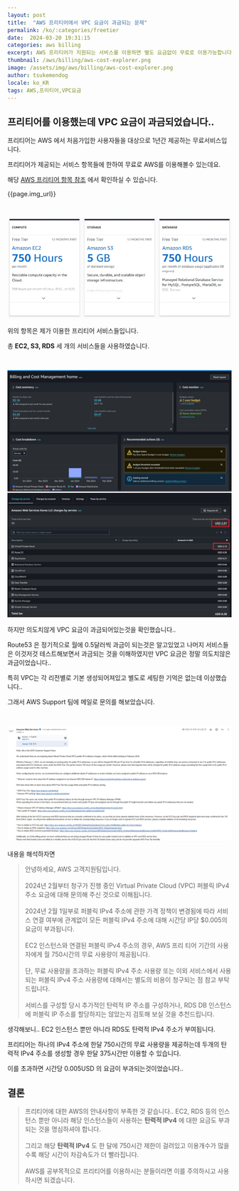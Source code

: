 ```yaml
---
layout: post
title:  "AWS 프리티어에서 VPC 요금이 과금되는 문제"
permalink: /ko/:categories/freetier
date:  2024-03-20 19:31:15
categories: aws billing
excerpt: AWS 프리티어가 지원되는 서비스를 이용하면 별도 요금없이 무료로 이용가능합니다. 하지만 의도치않게 VPC 요금이 과금되는 문제가 발생하였는데 이에 대한 원인을 확인해보았습니다.
thumbnail: /aws/billing/aws-cost-explorer.png
image: /assets/img/aws/billing/aws-cost-explorer.png
author: tsukemendog
locale: ko_KR
tags: AWS,프리티어,VPC요금
---
```


## 프리티어를 이용했는데 VPC 요금이 과금되었습니다..

프리티어는 AWS 에서 처음가입한 사용자들을 대상으로 1년간 제공하는 무료서비스입니다.

프리티어가 제공되는 서비스 항목들에 한하여 무료로 AWS를 이용해볼수 있는데요.

해당 [AWS 프리티어 항목 참조](https://aws.amazon.com/free/?all-free-tier.sort-by=item.additionalFields.SortRank&all-free-tier.sort-order=asc&awsf.Free%20Tier%20Types=*all&awsf.Free%20Tier%20Categories=*all) 에서 확인하실 수 있습니다.

{{page.img_url}}

<br>

![I used following freetier services with aws, ec2, s3, rds](/assets/img/aws/billing/used-freetier-services.jpg)

위의 항목은 제가 이용한 프리티어 서비스들입니다.

총 **EC2, S3, RDS** 세 개의 서비스들을 사용하였습니다.

<br>

![But I was charged a usage fee](/assets/img/aws/billing/freetier-cost.jpg)
![But I was charged a usage fee](/assets/img/aws/billing/freetier-cost-total.jpg)

하지만 의도치않게 VPC 요금이 과금되어있는것을 확인했습니다..

Route53 은 정기적으로 월에 0.5달러씩 과금이 되는것은 알고있었고 나머지 서비스들은 이것저것 테스트해보면서 과금되는 것을 이해하였지만 VPC 요금은 정말 의도치않은 과금이었습니다..

특히 VPC는 각 리전별로 기본 생성되어져있고 별도로 세팅한 기억은 없는데 이상했습니다..

그래서 AWS Support 팀에 메일로 문의를 해보았습니다.

<br>

![Answer for My Support Request to AWS](/assets/img/aws/billing/freetier-support-answer.jpg)


내용을 해석하자면 

> 안녕하세요, AWS 고객지원팀입니다.<br><br>
2024년 2월부터 청구가 진행 중인 Virtual Private Cloud (VPC) 퍼블릭 IPv4 주소 요금에 대해 문의해 주신 것으로 이해됩니다.<br><br>
2024년 2월 1일부로 퍼블릭 IPv4 주소에 관한 가격 정책이 변경됨에 따라 서비스 연결 여부에 관계없이 모든 퍼블릭 IPv4 주소에 대해 시간당 IP당 $0.005의 요금이 부과됩니다. <br><br>EC2 인스턴스와 연결된 퍼블릭 IPv4 주소의 경우, AWS 프리 티어 기간의 사용자에게 월 750시간의 무료 사용량이 제공됩니다.<br><br> 단, 무료 사용량을 초과하는 퍼블릭 IPv4 주소 사용량 또는 이외 서비스에서 사용되는 퍼블릭 IPv4 주소 사용량에 대해서는 별도의 비용이 청구되는 점 참고 부탁드립니다.<br><br>
서비스를 구성할 당시 추가적인 탄력적 IP 주소를 구성하거나, RDS DB 인스턴스에 퍼블릭 IP 주소를 할당하지는 않았는지 검토해 보실 것을 추천드립니다.


생각해보니.. EC2 인스턴스 뿐만 아니라 RDS도 탄력적 IPv4 주소가 부여됩니다.

프리티어는 하나의 IPv4 주소에 한달 750시간의 무료 사용량을 제공하는데 두개의 탄력적 IPv4 주소를 생성할 경우 한달 375시간만 이용할 수 있습니다.

이를 초과하면 시간당 0.005USD 의 요금이 부과되는것이었습니다..

<div class="divide-line"></div>

## 결론

> 프리티어에 대한 AWS의 안내사항이 부족한 것 같습니다.. EC2, RDS 등의 인스턴스 뿐만 아니라 해당 인스턴스들이 사용하는 **탄력적 IPv4** 에 대한 요금도 부과되는 것을 명심하셔야 합니다.<br><br>
그리고 해당 **탄력적 IPv4** 도 한 달에 750시간 제한이 걸려있고 이용개수가 많을수록 해당 시간이 차감속도가 더 빨라집니다. <br><br>
AWS를 공부목적으로 프리티어를 이용하시는 분들이라면 이를 주의하시고 사용하시면 되겠습니다.
